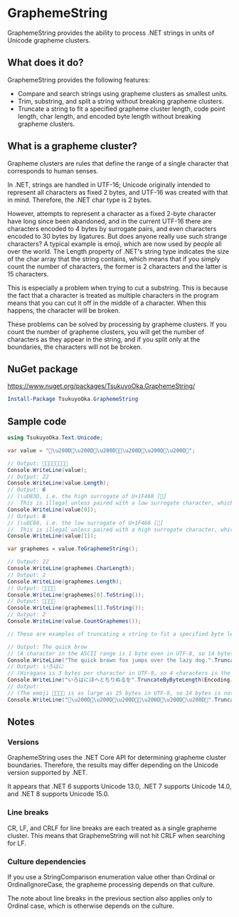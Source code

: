 ﻿# GraphemeString

GraphemeString provides the ability to process .NET strings in units of Unicode grapheme clusters.

## What does it do?

GraphemeString provides the following features:

* Compare and search strings using grapheme clusters as smallest units.
* Trim, substring, and split a string without breaking grapheme clusters.
* Truncate a string to fit a specified grapheme cluster length, code point length, char length,
  and encoded byte length without breaking grapheme clusters.

## What is a grapheme cluster?

Grapheme clusters are rules that define the range of a single character that corresponds to human senses.

In .NET, strings are handled in UTF-16; Unicode originally intended to represent all characters as fixed 2 bytes,
and UTF-16 was created with that in mind. Therefore, the .NET char type is 2 bytes.

However, attempts to represent a character as a fixed 2-byte character have long since been abandoned,
and in the current UTF-16 there are characters encoded to 4 bytes by surrogate pairs,
and even characters encoded to 30 bytes by ligatures. But does anyone really use such strange characters?
A typical example is emoji, which are now used by people all over the world.
The Length property of .NET's string type indicates the size of the char array that the string contains,
which means that if you simply count the number of characters,
the former is 2 characters and the latter is 15 characters.

This is especially a problem when trying to cut a substring.
This is because the fact that a character is treated as multiple characters in the program means
that you can cut it off in the middle of a character. When this happens, the character will be broken.

These problems can be solved by processing by grapheme clusters. If you count the number of grapheme clusters,
you will get the number of characters as they appear in the string, and if you split only at the boundaries,
the characters will not be broken.

## NuGet package

https://www.nuget.org/packages/TsukuyoOka.GraphemeString/

```powershell
Install-Package TsukuyoOka.GraphemeString
```

## Sample code

```C#
using TsukuyoOka.Text.Unicode;

var value = "👨\u200D👨\u200D👦\u200D👧👩\u200D👩\u200D👧\u200D👦";

// Output: 👨‍👨‍👦‍👧👩‍👩‍👧‍👦
Console.WriteLine(value);
// Output: 22
Console.WriteLine(value.Length);
// Output: �
// (\uD83D, i.e. the high surrogate of U+1F468 [👨]
//  This is illegal unless paired with a low surrogate character, which is replaced by '�' in the output)
Console.WriteLine(value[0]);
// Output: �
// (\uDC68, i.e. the low surrogate of U+1F468 [👨]
//  This is illegal unless paired with a high surrogate character, which is replaced by '�' in the output)
Console.WriteLine(value[1]);

var graphemes = value.ToGraphemeString();

// Output: 22
Console.WriteLine(graphemes.CharLength);
// Output: 2
Console.WriteLine(graphemes.Length);
// Output: 👨‍👨‍👦‍👧
Console.WriteLine(graphemes[0].ToString());
// Output: 👩‍👩‍👧‍👦
Console.WriteLine(graphemes[1].ToString());
// Output: 2
Console.WriteLine(value.CountGraphemes());

// These are examples of truncating a string to fit a specified byte length.

// Output: The quick brow
// (A character in the ASCII range is 1 byte even in UTF-8, so 14 bytes would be 14 characters)
Console.WriteLine("The quick brown fox jumps over the lazy dog.".TruncateByByteLength(Encoding.UTF8, 14));
// Output: いろはに
// (Hiragana is 3 bytes per character in UTF-8, so 4 characters is the limit to keep it within 14 bytes)
Console.WriteLine("いろはにほへとちりぬるを".TruncateByByteLength(Encoding.UTF8, 14));
// Output: 
// (The emoji 👨‍👨‍👦‍👧 is as large as 25 bytes in UTF-8, so 14 bytes is not enough)
Console.WriteLine("👨\u200D👨\u200D👦\u200D👧👩\u200D👩\u200D👧\u200D👦".TruncateByByteLength(Encoding.UTF8, 14));
```

## Notes

### Versions

GraphemeString uses the .NET Core API for determining grapheme cluster boundaries.
Therefore, the results may differ depending on the Unicode version supported by .NET.

It appears that .NET 6 supports Unicode 13.0, .NET 7 supports Unicode 14.0, and .NET 8 supports Unicode 15.0.

### Line breaks

CR, LF, and CRLF for line breaks are each treated as a single grapheme cluster.
This means that GraphemeString will not hit CRLF when searching for LF.

### Culture dependencies

If you use a StringComparison enumeration value other than Ordinal or OrdinalIgnoreCase,
the grapheme processing depends on that culture.

The note about line breaks in the previous section also applies only to Ordinal case,
which is otherwise depends on the culture.

